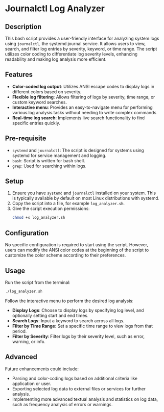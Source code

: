 # Journalctl Log Analyzer

## Description

This bash script provides a user-friendly interface for analyzing system logs using `journalctl`, the systemd journal service. It allows users to view, search, and filter log entries by severity, keyword, or time range. The script utilizes color coding to differentiate log severity levels, enhancing readability and making log analysis more efficient.

## Features

- **Color-coded log output**: Utilizes ANSI escape codes to display logs in different colors based on severity.
- **Flexible log filtering**: Allows filtering of logs by severity, time range, or custom keyword searches.
- **Interactive menu**: Provides an easy-to-navigate menu for performing various log analysis tasks without needing to write complex commands.
- **Real-time log search**: Implements live search functionality to find specific entries quickly.

## Pre-requisite

- `systemd` and `journalctl`: The script is designed for systems using systemd for service management and logging.
- `bash`: Script is written for bash shell.
- `grep`: Used for searching within logs.

## Setup

1. Ensure you have `systemd` and `journalctl` installed on your system. This is typically available by default on most Linux distributions with systemd.
2. Copy the script into a file, for example `log_analyzer.sh`.
3. Give the script execution permissions:
   ```bash
   chmod +x log_analyzer.sh
   ```

## Configuration

No specific configuration is required to start using the script. However, users can modify the ANSI color codes at the beginning of the script to customize the color scheme according to their preferences.

## Usage

Run the script from the terminal:
```bash
./log_analyzer.sh
```
Follow the interactive menu to perform the desired log analysis:
- **Display Logs**: Choose to display logs by specifying log level, and optionally setting start and end times.
- **Search Logs**: Input a keyword to search across all logs.
- **Filter by Time Range**: Set a specific time range to view logs from that period.
- **Filter by Severity**: Filter logs by their severity level, such as error, warning, or info.

## Advanced

Future enhancements could include:
- Parsing and color-coding logs based on additional criteria like application or user.
- Exporting selected log data to external files or services for further analysis.
- Implementing more advanced textual analysis and statistics on log data, such as frequency analysis of errors or warnings.